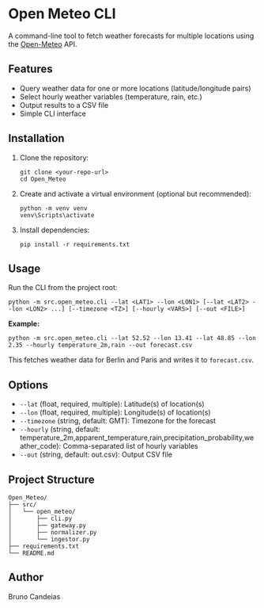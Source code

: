 # Open Meteo CLI

A command-line tool to fetch weather forecasts for multiple locations using the [Open-Meteo](https://open-meteo.com/) API.

## Features

- Query weather data for one or more locations (latitude/longitude pairs)
- Select hourly weather variables (temperature, rain, etc.)
- Output results to a CSV file
- Simple CLI interface

## Installation

1. Clone the repository:
   ```
   git clone <your-repo-url>
   cd Open_Meteo
   ```

2. Create and activate a virtual environment (optional but recommended):
   ```
   python -m venv venv
   venv\Scripts\activate
   ```

3. Install dependencies:
   ```
   pip install -r requirements.txt
   ```

## Usage

Run the CLI from the project root:

```
python -m src.open_meteo.cli --lat <LAT1> --lon <LON1> [--lat <LAT2> --lon <LON2> ...] [--timezone <TZ>] [--hourly <VARS>] [--out <FILE>]
```

**Example:**

```
python -m src.open_meteo.cli --lat 52.52 --lon 13.41 --lat 48.85 --lon 2.35 --hourly temperature_2m,rain --out forecast.csv
```

This fetches weather data for Berlin and Paris and writes it to `forecast.csv`.

## Options

- `--lat` (float, required, multiple): Latitude(s) of location(s)
- `--lon` (float, required, multiple): Longitude(s) of location(s)
- `--timezone` (string, default: GMT): Timezone for the forecast
- `--hourly` (string, default: temperature_2m,apparent_temperature,rain,precipitation_probability,weather_code): Comma-separated list of hourly variables
- `--out` (string, default: out.csv): Output CSV file

## Project Structure

```
Open_Meteo/
├── src/
│   └── open_meteo/
│       ├── cli.py
│       ├── gateway.py
│       ├── normalizer.py
│       └── ingestor.py
├── requirements.txt
└── README.md
```


## Author

Bruno Candeias